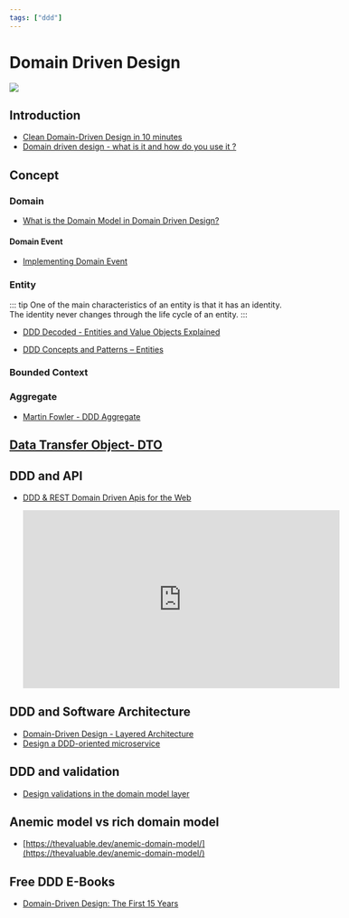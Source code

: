 ```yaml
---
tags: ["ddd"]
---
```


# Domain Driven Design

<TagLinks />

![](https://cdn-images-1.medium.com/max/1600/1*FqBEqmDNo4ikzFmzxTQpUA.png)

## Introduction

- [Clean Domain-Driven Design in 10 minutes](https://hackernoon.com/clean-domain-driven-design-in-10-minutes-6037a59c8b7b)
- [Domain driven design - what is it and how do you use it ?](https://airbrake.io/blog/software-design/domain-driven-design)

## Concept

### Domain

- [What is the Domain Model in Domain Driven Design?](https://culttt.com/2014/11/12/domain-model-domain-driven-design/)

#### Domain Event

- [Implementing Domain Event](https://culttt.com/2014/09/22/implementing-domain-events/)

### Entity

::: tip
One of the main characteristics of an entity is that it has an identity. The identity never changes through the life cycle of an entity.
:::

- [DDD Decoded - Entities and Value Objects Explained](https://blog.sapiensworks.com/post/2016/07/29/DDD-Entities-Value-Objects-Explained)

- [DDD Concepts and Patterns – Entities](http://blog.opus.ch/2018/12/ddd-concepts-and-patterns-entities/)

### Bounded Context

### Aggregate

- [Martin Fowler - DDD Aggregate](https://martinfowler.com/bliki/DDD_Aggregate.html)

## [Data Transfer Object- DTO](./ddd/dto.md)

## DDD and API

- [DDD & REST Domain Driven Apis for the Web](https://www.slideshare.net/SpringCentral/ddd-rest-domain-driven-apis-for-the-web)

  <iframe width="560" height="315" src="https://www.youtube.com/embed/1RgXgZcj5nM" frameborder="0" allow="accelerometer; autoplay; encrypted-media; gyroscope; picture-in-picture" allowfullscreen></iframe>

## DDD and Software Architecture

- [Domain-Driven Design - Layered Architecture](https://archfirst.org/domain-driven-design-6-layered-architecture/)
- [Design a DDD-oriented microservice](https://docs.microsoft.com/en-us/dotnet/standard/microservices-architecture/microservice-ddd-cqrs-patterns/ddd-oriented-microservice)

## DDD and validation

- [Design validations in the domain model layer](https://docs.microsoft.com/en-us/dotnet/standard/microservices-architecture/microservice-ddd-cqrs-patterns/domain-model-layer-validations)

## Anemic model vs rich domain model

- [https://thevaluable.dev/anemic-domain-model/](https://thevaluable.dev/anemic-domain-model/)

## Free DDD E-Books

- [Domain-Driven Design: The First 15 Years](https://leanpub.com/ddd_first_15_years)
